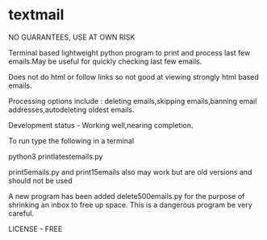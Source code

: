 # textmail

NO GUARANTEES,
USE AT OWN RISK


Terminal based lightweight python program to print and process last few emails.May be useful for quickly checking last few emails.

Does not do html or follow links so not good at viewing strongly html based emails.


Processing options include : deleting emails,skipping emails,banning email addresses,autodeleting oldest emails.

Development status - Working well,nearing completion.

To run type the following in a terminal

python3 printlatestemails.py

print5emails.py and print15emails also may work but  are old versions and should not be used


A new program has been added delete500emails.py for the purpose of shrinking an inbox to free up space. This is a dangerous program be very careful.

LICENSE - FREE
